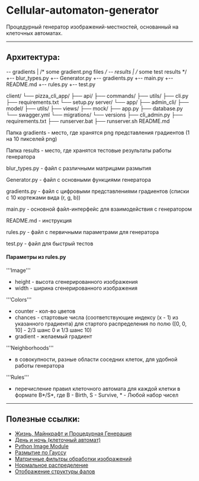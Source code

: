 # Cellular-automaton-generator

Процедурный генератор изображений-местностей, основанный на клеточных автоматах.

---
## Архитектура:


\-- gradients
|   /* some gradient.png files */
\-- results
|   /* some test results */
+-- blur_types.py
+-- Generator.py
+-- gradients.py
+-- main.py
+-- README.md
+-- rules.py
+-- test.py

client/
└── pizza_cli_app/
    ├── api/
    ├── commands/
    ├── utils/
    ├── cli.py
├── requirements.txt
└── setup.py
server/
└── app/
    ├── admin_cli/
    ├── model/
    ├── utils/
    ├── views/
    ├── mock/
    ├── app.py
    ├── database.py
    └── swagger.yml
└── migrations/
    └── versions
├── cli_admin.py
├── requirements.txt
├── runserver.bat
├── runserver.sh
README.md


Папка gradients - место, где хранятся png представления градиентов (1 на 10 пикселей png)

Папка results - место, где хранятся тестовые результаты работы генератора

blur_types.py - файл с различными матрицами размытия

Generator.py - файл с основными функциями генератора

gradients.py - файл с цифровыми представлениями градиентов (списки с 10 кортежами вида (r, g, b))

main.py - основной файл-интерфейс для взаимодействия с генератором

README.md - инструкция

rules.py - файл с первичными параметрами для генератора

test.py - файл для быстрый тестов

#### Параметры из rules.py

'''Image'''
- height - высота сгенерированного изображения
- width - ширина сгенерированного изображения

'''Colors'''
- counter - кол-во цветов
- chances - стартовые числа (соответствующие индексу (x - 1) из указанного градиента) для стартого распределения по полю ([0, 0, 10] - 2/3 шанс 0 и 1/3 шанс 10)
- gradient - желаемый градиент

'''Neighborhoods'''
- в совокупности, разные области соседних клеток, для удобной работы генератора

'''Rules'''
- перечисление правил клеточного автомата для каждой клетки в формате B\*/S\*, где B - Birth, S - Survive, \* - Любой набор чисел

---
## Полезные ссылки:

- [Жизнь, Майнкрафт и Процедурная Генерация](https://www.youtube.com/watch?v=YtXvqJzKL70 "Видео про использование клеточных автоматов в генерации местности и тп")
- [День и ночь (клеточный автомат)](https://ru.wikipedia.org/wiki/%D0%94%D0%B5%D0%BD%D1%8C_%D0%B8_%D0%BD%D0%BE%D1%87%D1%8C_(%D0%BA%D0%BB%D0%B5%D1%82%D0%BE%D1%87%D0%BD%D1%8B%D0%B9_%D0%B0%D0%B2%D1%82%D0%BE%D0%BC%D0%B0%D1%82) "Статья в википедии")
- [Python Image Module](https://pillow.readthedocs.io/en/stable/reference/Image.html "Встроенный модуль Python для обработки изображений")
- [Размытие по Гауссу](https://ru.wikipedia.org/wiki/%D0%A0%D0%B0%D0%B7%D0%BC%D1%8B%D1%82%D0%B8%D0%B5_%D0%BF%D0%BE_%D0%93%D0%B0%D1%83%D1%81%D1%81%D1%83 "Статья в википедии")
- [Матричные фильтры обработки изображений](https://habr.com/ru/articles/142818/ "Статья на хабре")
- [Нормальное распределение](https://ru.wikipedia.org/wiki/%D0%9D%D0%BE%D1%80%D0%BC%D0%B0%D0%BB%D1%8C%D0%BD%D0%BE%D0%B5_%D1%80%D0%B0%D1%81%D0%BF%D1%80%D0%B5%D0%B4%D0%B5%D0%BB%D0%B5%D0%BD%D0%B8%D0%B5 "Статья в википедии")
- [Отображение структуры фалов](https://bobbyhadz.com/blog/markdown-display-directory-and-file-structure "Статья")

